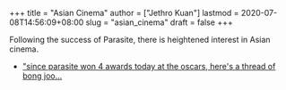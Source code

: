 +++
title = "Asian Cinema"
author = ["Jethro Kuan"]
lastmod = 2020-07-08T14:56:09+08:00
slug = "asian_cinema"
draft = false
+++

Following the success of Parasite, there is heightened interest in
Asian cinema.

- ["since parasite won 4 awards today at the oscars, here's a thread of bong joo...](https://twitter.com/MillennialOfMNL/status/1226731333591846916?s=20)
